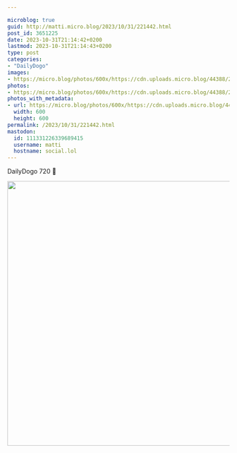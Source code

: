 ```yaml
---

microblog: true
guid: http://matti.micro.blog/2023/10/31/221442.html
post_id: 3651225
date: 2023-10-31T21:14:42+0200
lastmod: 2023-10-31T21:14:43+0200
type: post
categories:
- "DailyDogo"
images:
- https://micro.blog/photos/600x/https://cdn.uploads.micro.blog/44388/2023/65658ed18abb47f586e78f49bf450162.jpg
photos:
- https://micro.blog/photos/600x/https://cdn.uploads.micro.blog/44388/2023/65658ed18abb47f586e78f49bf450162.jpg
photos_with_metadata:
- url: https://micro.blog/photos/600x/https://cdn.uploads.micro.blog/44388/2023/65658ed18abb47f586e78f49bf450162.jpg
  width: 600
  height: 600
permalink: /2023/10/31/221442.html
mastodon:
  id: 111331226339689415
  username: matti
  hostname: social.lol
---
```

DailyDogo 720 🐶

<img src="/media/uploads/2023/65658ed18abb47f586e78f49bf450162.jpg" width="600" height="600" alt="" />

